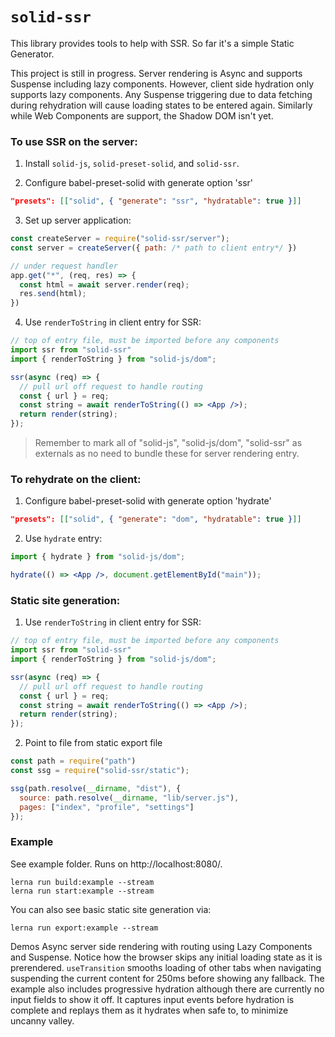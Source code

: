 # `solid-ssr`

This library provides tools to help with SSR. So far it's a simple Static Generator.

This project is still in progress. Server rendering is Async and supports Suspense including lazy components. However, client side hydration only supports lazy components. Any Suspense triggering due to data fetching during rehydration will cause loading states to be entered again. Similarly while Web Components are support, the Shadow DOM isn't yet.

### To use SSR on the server:

1. Install `solid-js`, `solid-preset-solid`, and `solid-ssr`.

2. Configure babel-preset-solid with generate option 'ssr'

```json
"presets": [["solid", { "generate": "ssr", "hydratable": true }]]
```

3. Set up server application:
```js
const createServer = require("solid-ssr/server");
const server = createServer({ path: /* path to client entry*/ })

// under request handler
app.get("*", (req, res) => {
  const html = await server.render(req);
  res.send(html);
})
```

4. Use `renderToString` in client entry for SSR:

```jsx
// top of entry file, must be imported before any components
import ssr from "solid-ssr"
import { renderToString } from "solid-js/dom";

ssr(async (req) => {
  // pull url off request to handle routing
  const { url } = req;
  const string = await renderToString(() => <App />);
  return render(string);
});
```
> Remember to mark all of "solid-js", "solid-js/dom", "solid-ssr" as externals as no need to bundle these for server rendering entry.

### To rehydrate on the client:

1. Configure babel-preset-solid with generate option 'hydrate'

```json
"presets": [["solid", { "generate": "dom", "hydratable": true }]]
```

2. Use `hydrate` entry:

```jsx
import { hydrate } from "solid-js/dom";

hydrate(() => <App />, document.getElementById("main"));
```

### Static site generation:
1. Use `renderToString` in client entry for SSR:

```jsx
// top of entry file, must be imported before any components
import ssr from "solid-ssr"
import { renderToString } from "solid-js/dom";

ssr(async (req) => {
  // pull url off request to handle routing
  const { url } = req;
  const string = await renderToString(() => <App />);
  return render(string);
});
```

2. Point to file from static export file

```js
const path = require("path")
const ssg = require("solid-ssr/static");

ssg(path.resolve(__dirname, "dist"), {
  source: path.resolve(__dirname, "lib/server.js"),
  pages: ["index", "profile", "settings"]
});
```

### Example

See example folder. Runs on http://localhost:8080/.
```
lerna run build:example --stream
lerna run start:example --stream
```
You can also see basic static site generation via:
```
lerna run export:example --stream
```

Demos Async server side rendering with routing using Lazy Components and Suspense. Notice how the browser skips any initial loading state as it is prerendered. `useTransition` smooths loading of other tabs when navigating suspending the current content for 250ms before showing any fallback. The example also includes progressive hydration although there are currently no input fields to show it off. It captures input events before hydration is complete and replays them as it hydrates when safe to, to minimize uncanny valley.